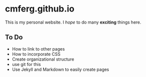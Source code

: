 # cmferg.github.io

This is my personal website. I *hope* to do many **exciting** things here.

## To Do

- How to link to other pages
- How to incorporate CSS
- Create organizational structure
- use git for this
- Use Jekyll and Markdown to easily create pages
